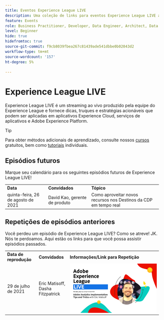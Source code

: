 ```yaml
---
title: Eventos Experience League LIVE
description: Uma coleção de links para eventos Experience League LIVE anteriores
feature: Events
role: Business Practitioner, Developer, Data Engineer, Architect, Data Architect, Administrator, Leader
level: Beginner
hide: true
hidefromtoc: true
source-git-commit: f9cb8039fbea267c81439ade541dbbe0b02043d2
workflow-type: tm+mt
source-wordcount: '157'
ht-degree: 5%

---
```



# Experience League LIVE

Experience League LIVE é um streaming ao vivo produzido pela equipe do Experience League e fornece dicas, truques e estratégias acionáveis que podem ser aplicadas em aplicativos Experience Cloud, serviços de aplicativos e Adobe Experience Platform.

>[!TIP]
>
>Para obter métodos adicionais de aprendizado, consulte nossos [cursos](https://experienceleague.adobe.com/#dashboard/learning) gratuitos, bem como [tutoriais](https://experienceleague.adobe.com/docs/home-tutorials.html) individuais.

## Episódios futuros

Marque seu calendário para os seguintes episódios futuros de Experience League LIVE!

<table>
<tr>
  <td>
    <strong>Data</strong>
  </td>
  <td>
    <strong>Convidados</strong>
  </td>
  <td>
    <strong>Tópico</strong>
  </td>
</tr>
<tr>
  <td>
    quinta-feira, 26 de agosto de 2021
  </td>
  <td>
    David Kao, gerente de produto
  </td>
  <td>
    Como aproveitar novos recursos nos Destinos da CDP em tempo real
  </td>
</tr>
</table>

## Repetições de episódios anteriores

Você perdeu um episódio de Experience League LIVE? Como se atreve! JK. Nós te perdoamos. Aqui estão os links para que você possa assistir episódios passados.

<table>
<tr>
  <td>
    <strong>Data de reprodução</strong>
  </td>
  <td>
    <strong>Convidados</strong>
  </td>
  <td>
    <strong>Informações/Link para Repetição</strong>
  </td>
</tr>
<tr>
  <td>
    29 de julho de 2021
  </td>
  <td>
    Eric Matisoff,<br/>Dasha Fitzpatrick
  </td>
  <td>
    <a href="https://www.youtube.com/watch?v=lxOvLCzEGBI">
      <img alt="Experience League LIVE" src="assets/AELLIVE_AA.png" />
    </a>

</td>
</tr>
</table>